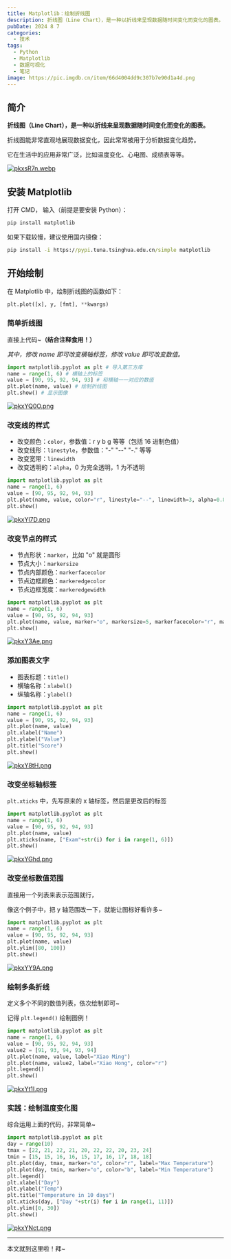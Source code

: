 ```yaml
---
title: Matplotlib：绘制折线图
description: 折线图（Line Chart），是一种以折线来呈现数据随时间变化而变化的图表。折线图能非常直观地展现数据变化，因此常常被用于分析数据变化趋势。
pubDate: 2024 8 7
categories:
  - 技术
tags:
  - Python
  - Matplotlib
  - 数据可视化
  - 笔记
image: https://pic.imgdb.cn/item/66d4004dd9c307b7e90d1a4d.png
---
```

## 简介

**折线图（Line Chart），是一种以折线来呈现数据随时间变化而变化的图表。**

折线图能非常直观地展现数据变化，因此常常被用于分析数据变化趋势。

它在生活中的应用非常广泛，比如温度变化、心电图、成绩表等等。

[![pkxsR7n.webp](https://s21.ax1x.com/2024/08/07/pkxsR7n.webp)](https://imgse.com/i/pkxsR7n)

## 安装 Matplotlib

打开 CMD， 输入（前提是要安装 Python）：

``` cmd
pip install matplotlib
```

如果下载较慢，建议使用国内镜像：

``` cmd
pip install -i https://pypi.tuna.tsinghua.edu.cn/simple matplotlib
```

## 开始绘制

在 Matplotlib 中，绘制折线图的函数如下：

``` python
plt.plot([x], y, [fmt], **kwargs)
```

### 简单折线图

直接上代码~**（结合注释食用！）**

_其中，修改 name 即可改变横轴标签，修改 value 即可改变数值。_

``` python
import matplotlib.pyplot as plt # 导入第三方库
name = range(1, 6) # 横轴上的标签
value = [90, 95, 92, 94, 93] # 和横轴一一对应的数值
plt.plot(name, value) # 绘制折线图
plt.show() # 显示图像
```

[![pkxYQ0O.png](https://s21.ax1x.com/2024/08/06/pkxYQ0O.png)](https://imgse.com/i/pkxYQ0O)

### 改变线的样式

- 改变颜色：`color`，参数值：r y b g 等等（包括 16 进制色值）
- 改变线形：`linestyle`，参数值："-" "--" "-." 等等
- 改变宽带：`linewidth`
- 改变透明的：`alpha`，0 为完全透明，1 为不透明

``` python
import matplotlib.pyplot as plt
name = range(1, 6)
value = [90, 95, 92, 94, 93]
plt.plot(name, value, color="r", linestyle="--", linewidth=3, alpha=0.8)
plt.show()
```

[![pkxYl7D.png](https://s21.ax1x.com/2024/08/06/pkxYl7D.png)](https://imgse.com/i/pkxYl7D)

### 改变节点的样式

- 节点形状：`marker`，比如 "o" 就是圆形
- 节点大小：`markersize`
- 节点内部颜色：`markerfacecolor`
- 节点边框颜色：`markeredgecolor`
- 节点边框宽度：`markeredgewidth`

``` python
import matplotlib.pyplot as plt
name = range(1, 6)
value = [90, 95, 92, 94, 93]
plt.plot(name, value, marker="o", markersize=5, markerfacecolor="r", markeredgecolor="b", markeredgewidth=2)
plt.show()
```

[![pkxY3Ae.png](https://s21.ax1x.com/2024/08/06/pkxY3Ae.png)](https://imgse.com/i/pkxY3Ae)

### 添加图表文字

- 图表标题：`title()`
- 横轴名称：`xlabel()`
- 纵轴名称：`ylabel()`

``` python
import matplotlib.pyplot as plt
name = range(1, 6)
value = [90, 95, 92, 94, 93]
plt.plot(name, value)
plt.xlabel("Name")
plt.ylabel("Value")
plt.title("Score")
plt.show()
```

[![pkxY8tH.png](https://s21.ax1x.com/2024/08/06/pkxY8tH.png)](https://imgse.com/i/pkxY8tH)

### 改变坐标轴标签

`plt.xticks` 中，先写原来的 x 轴标签，然后是更改后的标签

``` python
import matplotlib.pyplot as plt
name = range(1, 6)
value = [90, 95, 92, 94, 93]
plt.plot(name, value)
plt.xticks(name, ["Exam"+str(i) for i in range(1, 6)])
plt.show()
```

[![pkxYGhd.png](https://s21.ax1x.com/2024/08/06/pkxYGhd.png)](https://imgse.com/i/pkxYGhd)

### 改变坐标数值范围

直接用一个列表来表示范围就行，

像这个例子中，把 y 轴范围改一下，就能让图标好看许多~

``` python
import matplotlib.pyplot as plt
name = range(1, 6)
value = [90, 95, 92, 94, 93]
plt.plot(name, value)
plt.ylim([80, 100])
plt.show()
```

[![pkxYY9A.png](https://s21.ax1x.com/2024/08/06/pkxYY9A.png)](https://imgse.com/i/pkxYY9A)

### 绘制多条折线

定义多个不同的数值列表，依次绘制即可~

记得 `plt.legend()` 绘制图例！

``` python
import matplotlib.pyplot as plt
name = range(1, 6)
value = [90, 95, 92, 94, 93]
value2 = [91, 93, 94, 93, 94]
plt.plot(name, value, label="Xiao Ming")
plt.plot(name, value2, label="Xiao Hong", color="r")
plt.legend()
plt.show()
```

[![pkxYt1I.png](https://s21.ax1x.com/2024/08/06/pkxYt1I.png)](https://imgse.com/i/pkxYt1I)

### 实践：绘制温度变化图

综合运用上面的代码，非常简单~

``` python
import matplotlib.pyplot as plt
day = range(10)
tmax = [22, 21, 22, 21, 20, 22, 22, 20, 23, 24]
tmin = [15, 15, 16, 16, 15, 17, 16, 17, 18, 18]
plt.plot(day, tmax, marker="o", color="r", label="Max Temperature")
plt.plot(day, tmin, marker="o", color="b", label="Min Temperature")
plt.legend()
plt.xlabel("Day")
plt.ylabel("Temp")
plt.title("Temperature in 10 days")
plt.xticks(day, ["Day "+str(i) for i in range(1, 11)])
plt.ylim([0, 30])
plt.show()
```

[![pkxYNct.png](https://s21.ax1x.com/2024/08/06/pkxYNct.png)](https://imgse.com/i/pkxYNct)

---

本文就到这里啦！拜~